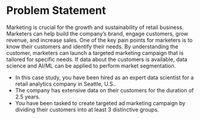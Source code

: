 # Problem Statement

 Marketing is crucial for the growth and sustainability of retail business. Marketers can help build the company’s brand, engage customers, grow revenue, and increase sales. One of the key pain points for marketers is to know their customers and identify their needs. By understanding the customer, marketers can launch a targeted marketing campaign that is tailored for specific needs. If data about the customers is available, data science and AI/ML can be applied to perform market segmentation.
 
* In this case study, you have been hired as an expert data scientist for a retail analytics company in Seattle, U.S..
* The company has extensive data on their customers for the duration of 2.5 years.
* You have been tasked to create targeted ad marketing campaign by dividing their customers into at least 3 distinctive groups.
